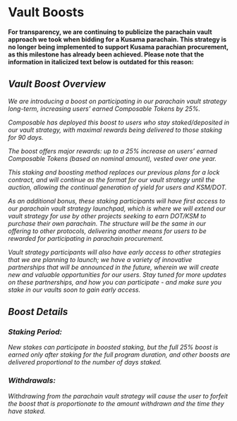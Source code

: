 # Vault Boosts

**For transparency, we are continuing to publicize the parachain vault approach 
we took when bidding for a Kusama parachain. This strategy is no longer being 
implemented to support Kusama parachian procurement, as this milestone has 
already been achieved. Please note that the information in italicized text below 
is outdated for this reason:**

## *Vault Boost Overview*

*We are introducing a boost on participating in our parachain vault strategy 
long-term, increasing users’ earned Composable Tokens by 25%.*

*Composable has deployed this boost to users who stay staked/deposited in our 
vault strategy, with maximal rewards being delivered to those staking for 90 
days.*

*The boost offers major rewards: up to a 25% increase on users’ earned Composable 
Tokens (based on nominal amount), vested over one year.* 

*This staking and boosting method replaces our previous plans for a lock 
contract, and will continue as the format for our vault strategy until the 
auction, allowing the continual generation of yield for users and KSM/DOT.*

*As an additional bonus, these staking participants will have first access to 
our parachain vault strategy launchpad, which is where we will extend our vault 
strategy for use by other projects seeking to earn DOT/KSM to purchase their own 
parachain. The structure will be the same in our offering to other protocols, 
delivering another means for users to be rewarded for participating in parachain 
procurement.* 

*Vault strategy participants will also have early access to other strategies 
that we are planning to launch; we have a variety of innovative partnerships 
that will be announced in the future, wherein we will create new and valuable 
opportunities for our users. Stay tuned for more updates on these partnerships, 
and how you can participate - and make sure you stake in our vaults soon to gain 
early access.*

## *Boost Details*

### *Staking Period:*

*New stakes can participate in boosted staking, but the full 25% boost is earned 
only after staking for the full program duration, and other boosts are delivered 
proportional to the number of days staked.*

### *Withdrawals:*

*Withdrawing from the parachain vault strategy will cause the user to forfeit 
the boost that is proportionate to the amount withdrawn and the time they have 
staked.*
